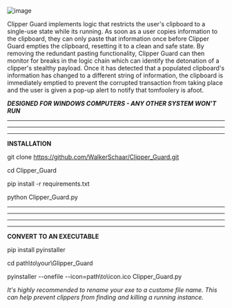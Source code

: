 ![image](https://github.com/WalkerSchaar/Clipper_Guard/assets/132508530/4484e6f6-0bf1-4105-a027-6eddf9564a56)

Clipper Guard implements logic that restricts the user's clipboard to a single-use state while its running. As soon as a user copies information to the clipboard, they can only paste that information once before Clipper Guard empties the clipboard, resetting it to a clean and safe state. By removing the redundant pasting functionality, Clipper Guard can then monitor for breaks in the logic chain which can identify the detonation of a clipper's stealthy payload. Once it has detected that a populated clipboard's information has changed to a different string of information, the clipboard is immediately emptied to prevent the corrupted transaction from taking place and the user is given a pop-up alert to notify that tomfoolery is afoot.

***DESIGNED FOR WINDOWS COMPUTERS - ANY OTHER SYSTEM WON'T RUN***
***
***
***
**INSTALLATION**

git clone https://github.com/WalkerSchaar/Clipper_Guard.git

cd Clipper_Guard

pip install -r requirements.txt

python Clipper_Guard.py
***
***
***
***
**CONVERT TO AN EXECUTABLE**

pip install pyinstaller

cd path\to\your\Glipper_Guard

pyinstaller --onefile --icon=path\to\icon.ico Clipper_Guard.py


*It's highly recommended to rename your exe to a custome file name. This can help prevent clippers from finding and killing a running instance.* 






